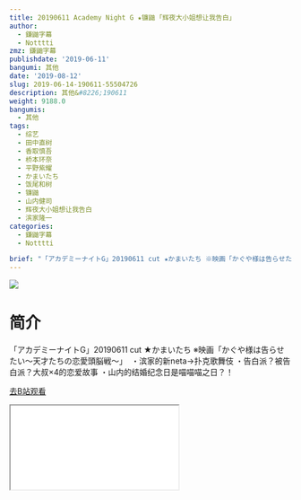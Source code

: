 ```yaml
---
title: 20190611 Academy Night G ★镰鼬 ｢辉夜大小姐想让我告白｣
author:
  - 鎌鼬字幕
  - Notttti
zmz: 鎌鼬字幕
publishdate: '2019-06-11'
bangumi: 其他
date: '2019-08-12'
slug: 2019-06-14-190611-55504726
description: 其他&#8226;190611
weight: 9188.0
bangumis:
  - 其他
tags:
  - 综艺
  - 田中直树
  - 香取慎吾
  - 桥本环奈
  - 平野紫耀
  - かまいたち
  - 饭尾和树
  - 镰鼬
  - 山内健司
  - 辉夜大小姐想让我告白
  - 滨家隆一
categories:
  - 鎌鼬字幕
  - Notttti

brief: "「アカデミーナイトG」20190611 cut ★かまいたち ※映画「かぐや様は告らせたい～天才たちの恋愛頭脳戦～」 ・滨家的新neta→扑克歌舞伎 ・告白派？被告白派？大叔×4的恋爱故事 ・山内的结婚纪念日是喵喵喵之日？！"
---
```

![](https://raw.githubusercontent.com/tcgriffith/owaraisite/master/static/tmpimg/4aba6a7e462e82e4ebbb460ce2e1057cbc47e5d1.jpg.480.jpg)
# 简介  
「アカデミーナイトG」20190611 cut ★かまいたち
※映画「かぐや様は告らせたい～天才たちの恋愛頭脳戦～」 
・滨家的新neta→扑克歌舞伎
・告白派？被告白派？大叔×4的恋爱故事
・山内的结婚纪念日是喵喵喵之日？！  

[去B站观看](https://www.bilibili.com/video/av55504726/)
<div class ="resp-container"><iframe class="testiframe" src="//player.bilibili.com/player.html?aid=55504726"", scrolling="no", allowfullscreen="true" > </iframe></div> 
